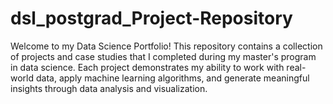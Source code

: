 # dsl_postgrad_Project-Repository
Welcome to my Data Science Portfolio! This repository contains a collection of projects and case studies that I completed during my master's program in data science. Each project demonstrates my ability to work with real-world data, apply machine learning algorithms, and generate meaningful insights through data analysis and visualization.
